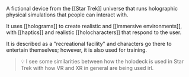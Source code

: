 A fictional device from the [[Star Trek]] universe that runs holographic physical simulations that people can interact with. 

It uses [[holograms]] to create realistic and [[immersive environments]], with [[haptics]] and realistic [[holocharacters]] that respond to the user. 

It is described as a "recreational facility" and characters go there to entertain themselves; however, it is also used for training. 

>💡 I see some similarities between how the holodeck is used in Star Trek with how VR and XR in general are being used irl. 